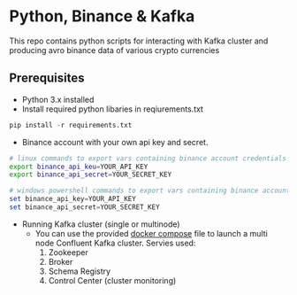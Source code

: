 # Python, Binance & Kafka
This repo contains python scripts for interacting with Kafka cluster and producing avro binance data of various crypto currencies

## Prerequisites

- Python 3.x installed
- Install required python libaries in reqiurements.txt
 ```python
pip install -r requirements.txt
```
- Binance account with your own api key and secret. 
 ```bash
 # linux commands to export vars containing binance account credentials
export binance_api_keu=YOUR_API_KEY
export binance_api_secret=YOUR_SECRET_KEY
```
 ```powershell
 # windows powershell commands to export vars containing binance account credentials
set binance_api_key=YOUR_API_KEY
set binance_api_secret=YOUR_SECRET_KEY
```
- Running Kafka cluster (single or multinode)
    - You can use the provided  [docker compose]() file to launch a multi node Confluent Kafka cluster. Servies used:
        1. Zookeeper
        2. Broker
        3. Schema Registry
        4. Control Center (cluster monitoring)